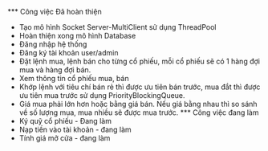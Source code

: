 
*** Công việc Đã hoàn thiện 
- Tạo mô hình Socket Server-MultiClient sử dụng ThreadPool
- Hoàn thiện xong mô hình Database
- Đăng nhập hệ thống
- Đăng ký tài khoản user/admin
- Đặt lệnh mua, lệnh bán cho từng cổ phiếu, mỗi cổ phiếu sẽ có 1 hàng đợi mua và hàng đợi bán.
- Xem thông tin cổ phiếu mua, bán
- Khớp lệnh với tiêu chí bán rẻ thì được ưu tiên bán trước, mua đắt thì được ưu tiên mua trước sử dụng PriorityBlockingQueue.
- Giá mua phải lớn hơn hoặc bằng giá bán. Nếu giá bằng nhau thì so sánh về số lượng mua, mua nhiều sẽ được mua trước.
*** Công việc đang làm
- Ký quỹ cổ phiếu - Đang làm
- Nạp tiền vào tài khoản - đang làm
- Tính giá mở cửa - đang làm
 
